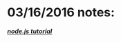 # 03/16/2016 notes:

**_[node.js tutorial](https://www.airpair.com/javascript/node-js-tutorial)_**

